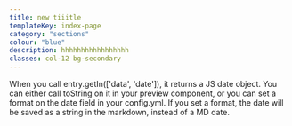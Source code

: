 ```yaml
---
title: new tiiitle
templateKey: index-page
category: "sections"
colour: "blue"
description: hhhhhhhhhhhhhhhhh
classes: col-12 bg-secondary
---
```

When you call entry.getIn(['data', 'date']), it returns a JS date object. You can either call toString on it in your preview component, or you can set a format on the date field in your config.yml. If you set a format, the date will be saved as a string in the markdown, instead of a MD date.
